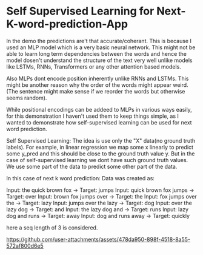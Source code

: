 # Self Supervised Learning for Next-K-word-prediction-App

In the demo the predictions are't that accurate/coherant. This is because I used an MLP model which is a very basic neural network. This might not be able to learn long term dependencies between the words and hence the model dosen't understand the structure of the text very well unlike models like LSTMs, RNNs, Transformers or any other attention based models.

Also MLPs dont encode position inherently unlike RNNs and LSTMs. This might be another reason why the order of the words might appear weird. (The sentence might make sense if we reorder the words but otherwise seems random).

While positional encodings can be addeed to MLPs in various ways easily, for this demonstration I haven't used them to keep things simple, as I wanted to demonstrate how self-supervised learning can be used for next word 
prediction.


Self Supervised Learning: The idea is use only the "X" data(no ground truth labels). For example, in linear regression we map some x linearly to predict some y_pred and this should be close to the ground truth value y. But in the case of self-supervised learning we dont have such ground truth values. We use some part of the data to predict some other part of the data.

In this case of next k word prediction:
Data was created as:

Input: the quick brown fox -> Target: jumps
Input: quick brown fox jumps -> Target: over
Input: brown fox jumps over -> Target: the
Input: fox jumps over the -> Target: lazy
Input: jumps over the lazy -> Target: dog
Input: over the lazy dog -> Target: and
Input: the lazy dog and -> Target: runs
Input: lazy dog and runs -> Target: away
Input: dog and runs away -> Target: quickly

here a seq length of 3 is considered.

https://github.com/user-attachments/assets/478da950-898f-4518-8a55-572af800d6e5
